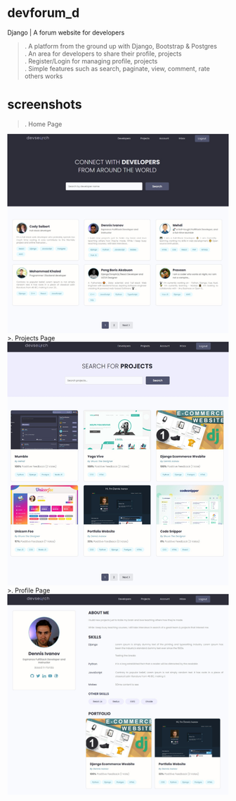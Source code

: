 # devforum_d
Django | A forum website for developers <br/>
>. A platform from the ground up with Django, Bootstrap & Postgres <br/>
>. An area for developers to share their profile, projects <br/>
>. Register/Login for managing profile, projects<br/>
>. Simple features such as search, paginate, view, comment, rate others works <br/>

# screenshots
>. Home Page <br/>
<img src="./README/DevSearch Home.jpg">
>. Projects Page <br/>
<img src="./README/DevSearch Projects.jpg">
>. Profile Page <br/>
<img src="./README/DevSearch Profile.jpg">